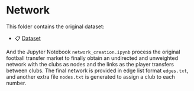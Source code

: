 # Network


This folder contains the original dataset:

* :clipboard: [Dataset](dataset/README.md)

And the Jupyter Notebook `network_creation.ipynb` process the original football transfer market to finally obtain an undirected and unweighted network with the clubs as nodes and the links as the player transfers between clubs. The final network is provided in edge list format `edges.txt`, and another extra file `nodes.txt` is generated to assign a club to each number.  
